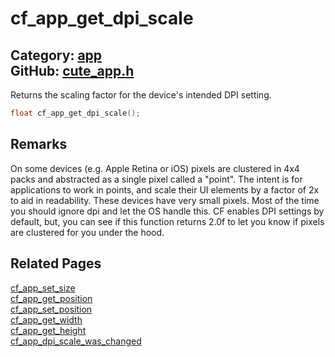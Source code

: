 [](../header.md ':include')

# cf_app_get_dpi_scale

Category: [app](/api_reference?id=app)  
GitHub: [cute_app.h](https://github.com/RandyGaul/cute_framework/blob/master/include/cute_app.h)  
---

Returns the scaling factor for the device's intended DPI setting.

```cpp
float cf_app_get_dpi_scale();
```

## Remarks

On some devices (e.g. Apple Retina or iOS) pixels are clustered in 4x4 packs and abstracted as a single pixel
called a "point". The intent is for applications to work in points, and scale their UI elements by a factor of 2x
to aid in readability. These devices have very small pixels. Most of the time you should ignore dpi and let the OS
handle this. CF enables DPI settings by default, but, you can see if this function returns 2.0f to let you know if
pixels are clustered for you under the hood.

## Related Pages

[cf_app_set_size](/app/cf_app_set_size.md)  
[cf_app_get_position](/app/cf_app_get_position.md)  
[cf_app_set_position](/app/cf_app_set_position.md)  
[cf_app_get_width](/app/cf_app_get_width.md)  
[cf_app_get_height](/app/cf_app_get_height.md)  
[cf_app_dpi_scale_was_changed](/app/cf_app_dpi_scale_was_changed.md)  
